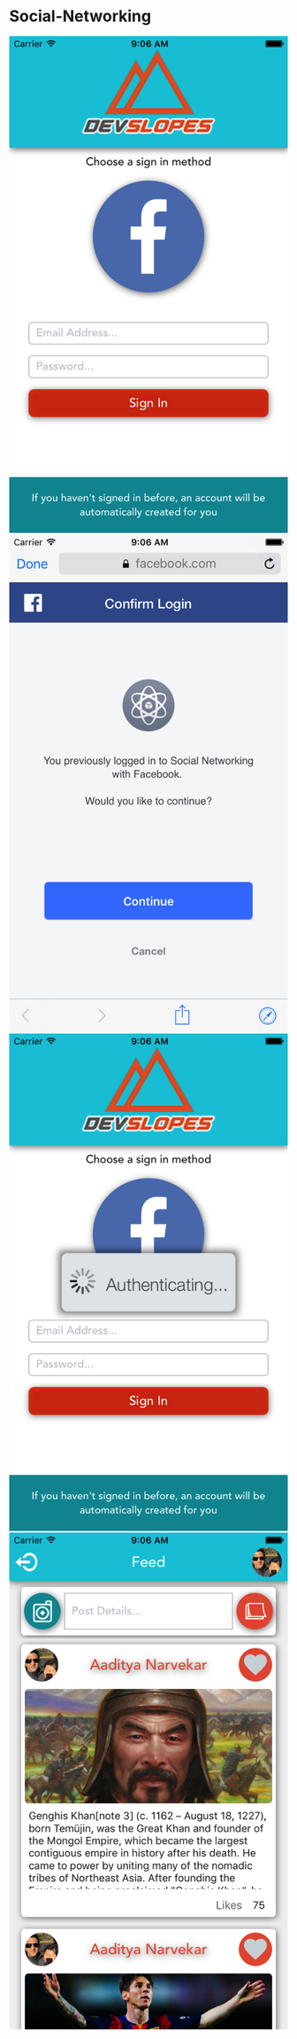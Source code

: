 # Social-Networking
![Social-Networking](https://raw.githubusercontent.com/aadityanarvekar/Social-Networking/master/SN1.png)
![Social-Networking](https://raw.githubusercontent.com/aadityanarvekar/Social-Networking/master/SN2.png)
![Social-Networking](https://raw.githubusercontent.com/aadityanarvekar/Social-Networking/master/SN3.png)
![Social-Networking](https://raw.githubusercontent.com/aadityanarvekar/Social-Networking/master/SN4.png)
